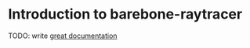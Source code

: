 # Introduction to barebone-raytracer

TODO: write [great documentation](http://jacobian.org/writing/what-to-write/)

